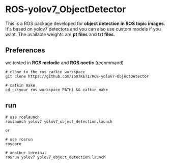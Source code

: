 # ROS-yolov7_ObjectDetector
This is a ROS package developed for **object detection in ROS topic images**. It's based on yolov7 detectors and you can also use custom models if you want. The available weights are **pt files** and **trt files**.


## Preferences
we tested in
**ROS melodic** and
**ROS noetic** (recommand)

``` shell
# clone to the ros catkin workspace
git clone https://github.com/IoRTKETI/ROS-yolov7-ObjectDetector

# catkin make
cd ~/(your ros workspace PATH) && catkin_make

```

## run
``` shell
# use roslaunch
roslaunch yolov7 yolov7_object_detection.launch

or

# use rosrun
roscore

# another terminal
rosrun yolov7 yolov7_object_detection.launch
```

